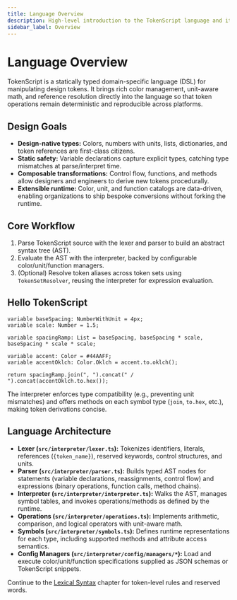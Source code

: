 ```yaml
---
title: Language Overview
description: High-level introduction to the TokenScript language and its design goals.
sidebar_label: Overview
---
```


# Language Overview

TokenScript is a statically typed domain-specific language (DSL) for manipulating design tokens. It brings rich color management, unit-aware math, and reference resolution directly into the language so that token operations remain deterministic and reproducible across platforms.

## Design Goals

- **Design-native types:** Colors, numbers with units, lists, dictionaries, and token references are first-class citizens.
- **Static safety:** Variable declarations capture explicit types, catching type mismatches at parse/interpret time.
- **Composable transformations:** Control flow, functions, and methods allow designers and engineers to derive new tokens procedurally.
- **Extensible runtime:** Color, unit, and function catalogs are data-driven, enabling organizations to ship bespoke conversions without forking the runtime.

## Core Workflow

1. Parse TokenScript source with the lexer and parser to build an abstract syntax tree (AST).
2. Evaluate the AST with the interpreter, backed by configurable color/unit/function managers.
3. (Optional) Resolve token aliases across token sets using `TokenSetResolver`, reusing the interpreter for expression evaluation.

## Hello TokenScript

```tokenscript
variable baseSpacing: NumberWithUnit = 4px;
variable scale: Number = 1.5;

variable spacingRamp: List = baseSpacing, baseSpacing * scale, baseSpacing * scale * scale;

variable accent: Color = #44AAFF;
variable accentOklch: Color.Oklch = accent.to.oklch();

return spacingRamp.join(", ").concat(" / ").concat(accentOklch.to.hex());
```

The interpreter enforces type compatibility (e.g., preventing unit mismatches) and offers methods on each symbol type (`join`, `to.hex`, etc.), making token derivations concise.

## Language Architecture

- **Lexer (`src/interpreter/lexer.ts`):** Tokenizes identifiers, literals, references (`{token_name}`), reserved keywords, control structures, and units.
- **Parser (`src/interpreter/parser.ts`):** Builds typed AST nodes for statements (variable declarations, reassignments, control flow) and expressions (binary operations, function calls, method chains).
- **Interpreter (`src/interpreter/interpreter.ts`):** Walks the AST, manages symbol tables, and invokes operations/methods as defined by the runtime.
- **Operations (`src/interpreter/operations.ts`):** Implements arithmetic, comparison, and logical operators with unit-aware math.
- **Symbols (`src/interpreter/symbols.ts`):** Defines runtime representations for each type, including supported methods and attribute access semantics.
- **Config Managers (`src/interpreter/config/managers/*`):** Load and execute color/unit/function specifications supplied as JSON schemas or TokenScript snippets.

Continue to the [Lexical Syntax](syntax.md) chapter for token-level rules and reserved words.
